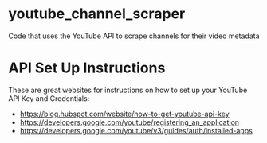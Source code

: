 # youtube_channel_scraper
Code that uses the YouTube API to scrape channels for their video metadata

# API Set Up Instructions
These are great websites for instructions on how to set up your YouTube API Key and Credentials:
- https://blog.hubspot.com/website/how-to-get-youtube-api-key
- https://developers.google.com/youtube/registering_an_application
- https://developers.google.com/youtube/v3/guides/auth/installed-apps
